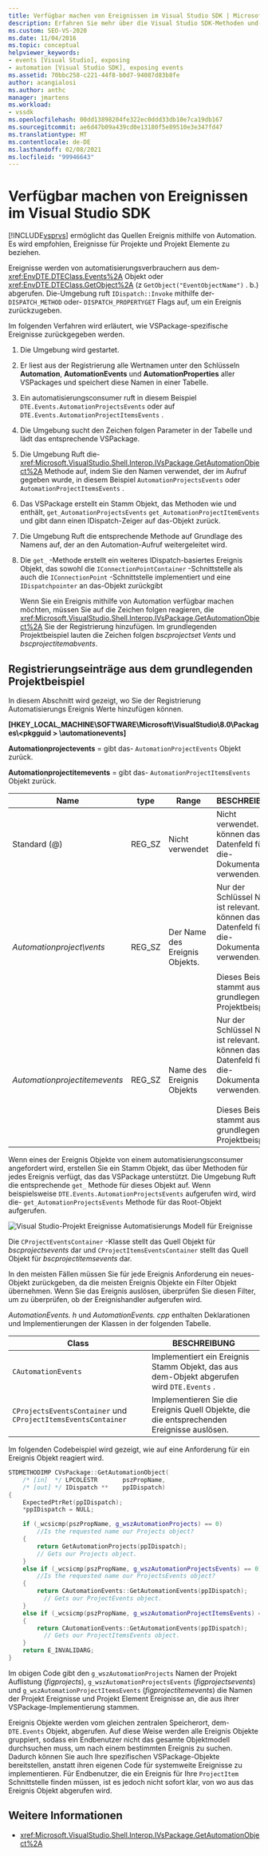 ```yaml
---
title: Verfügbar machen von Ereignissen im Visual Studio SDK | Microsoft-Dokumentation
description: Erfahren Sie mehr über die Visual Studio SDK-Methoden und-Registrierungseinträge, die Ereignisse für Projekte und Projekt Elemente verfügbar machen.
ms.custom: SEO-VS-2020
ms.date: 11/04/2016
ms.topic: conceptual
helpviewer_keywords:
- events [Visual Studio], exposing
- automation [Visual Studio SDK], exposing events
ms.assetid: 70bbc258-c221-44f8-b0d7-94087d83b8fe
author: acangialosi
ms.author: anthc
manager: jmartens
ms.workload:
- vssdk
ms.openlocfilehash: 00dd13898204fe322ec0ddd33db10e7ca19db167
ms.sourcegitcommit: ae6d47b09a439cd0e13180f5e89510e3e347fd47
ms.translationtype: MT
ms.contentlocale: de-DE
ms.lasthandoff: 02/08/2021
ms.locfileid: "99946643"
---
```

# <a name="expose-events-in-the-visual-studio-sdk"></a>Verfügbar machen von Ereignissen im Visual Studio SDK
[!INCLUDE[vsprvs](../../code-quality/includes/vsprvs_md.md)] ermöglicht das Quellen Ereignis mithilfe von Automation. Es wird empfohlen, Ereignisse für Projekte und Projekt Elemente zu beziehen.

 Ereignisse werden von automatisierungsverbrauchern aus dem- <xref:EnvDTE.DTEClass.Events%2A> Objekt oder <xref:EnvDTE.DTEClass.GetObject%2A> (z `GetObject("EventObjectName")` . b.) abgerufen. Die-Umgebung ruft `IDispatch::Invoke` mithilfe der- `DISPATCH_METHOD` oder- `DISPATCH_PROPERTYGET` Flags auf, um ein Ereignis zurückzugeben.

 Im folgenden Verfahren wird erläutert, wie VSPackage-spezifische Ereignisse zurückgegeben werden.

1. Die Umgebung wird gestartet.

2. Er liest aus der Registrierung alle Wertnamen unter den Schlüsseln **Automation**, **AutomationEvents** und **AutomationProperties** aller VSPackages und speichert diese Namen in einer Tabelle.

3. Ein automatisierungsconsumer ruft in diesem Beispiel `DTE.Events.AutomationProjectsEvents` oder auf `DTE.Events.AutomationProjectItemsEvents` .

4. Die Umgebung sucht den Zeichen folgen Parameter in der Tabelle und lädt das entsprechende VSPackage.

5. Die Umgebung Ruft die- <xref:Microsoft.VisualStudio.Shell.Interop.IVsPackage.GetAutomationObject%2A> Methode auf, indem Sie den Namen verwendet, der im Aufruf gegeben wurde, in diesem Beispiel `AutomationProjectsEvents` oder `AutomationProjectItemsEvents` .

6. Das VSPackage erstellt ein Stamm Objekt, das Methoden wie und enthält, `get_AutomationProjectsEvents` `get_AutomationProjectItemEvents` und gibt dann einen IDispatch-Zeiger auf das-Objekt zurück.

7. Die Umgebung Ruft die entsprechende Methode auf Grundlage des Namens auf, der an den Automation-Aufruf weitergeleitet wird.

8. Die `get_` -Methode erstellt ein weiteres IDispatch-basiertes Ereignis Objekt, das sowohl die `IConnectionPointContainer` -Schnittstelle als auch die `IConnectionPoint` -Schnittstelle implementiert und eine `IDispatchpointer` an das-Objekt zurückgibt

   Wenn Sie ein Ereignis mithilfe von Automation verfügbar machen möchten, müssen Sie auf die Zeichen folgen reagieren, die <xref:Microsoft.VisualStudio.Shell.Interop.IVsPackage.GetAutomationObject%2A> Sie der Registrierung hinzufügen. Im grundlegenden Projektbeispiel lauten die Zeichen folgen *bscprojectset Vents* und *bscprojectitemabvents*.

## <a name="registry-entries-from-the-basic-project-sample"></a>Registrierungseinträge aus dem grundlegenden Projektbeispiel
 In diesem Abschnitt wird gezeigt, wo Sie der Registrierung Automatisierungs Ereignis Werte hinzufügen können.

 **[HKEY_LOCAL_MACHINE\SOFTWARE\Microsoft\VisualStudio\8.0\Packages\\<pkgguid \> \automationevents]**

 **Automationprojectevents** = gibt das- `AutomationProjectEvents` Objekt zurück.

 **Automationprojectitemevents** = gibt das- `AutomationProjectItemsEvents` Objekt zurück.

|Name|type|Range|BESCHREIBUNG|
|----------|----------|-----------|-----------------|
|Standard (@)|REG_SZ|Nicht verwendet|Nicht verwendet. Sie können das Datenfeld für die-Dokumentation verwenden.|
|*Automationproject\vents*|REG_SZ|Der Name des Ereignis Objekts.|Nur der Schlüssel Name ist relevant. Sie können das Datenfeld für die-Dokumentation verwenden.<br /><br /> Dieses Beispiel stammt aus dem grundlegenden Projektbeispiel.|
|*Automationprojectitemevents*|REG_SZ|Name des Ereignis Objekts|Nur der Schlüssel Name ist relevant. Sie können das Datenfeld für die-Dokumentation verwenden.<br /><br /> Dieses Beispiel stammt aus dem grundlegenden Projektbeispiel.|

 Wenn eines der Ereignis Objekte von einem automatisierungsconsumer angefordert wird, erstellen Sie ein Stamm Objekt, das über Methoden für jedes Ereignis verfügt, das das VSPackage unterstützt. Die Umgebung Ruft die entsprechende `get_` Methode für dieses Objekt auf. Wenn beispielsweise `DTE.Events.AutomationProjectsEvents` aufgerufen wird, wird die- `get_AutomationProjectsEvents` Methode für das Root-Objekt aufgerufen.

 ![Visual Studio-Projekt Ereignisse](../../extensibility/internals/media/projectevents.gif "ProjectEvents") Automatisierungs Modell für Ereignisse

 Die `CProjectEventsContainer` -Klasse stellt das Quell Objekt für *bscprojectsevents* dar und `CProjectItemsEventsContainer` stellt das Quell Objekt für *bscprojectitemsevents* dar.

 In den meisten Fällen müssen Sie für jede Ereignis Anforderung ein neues-Objekt zurückgeben, da die meisten Ereignis Objekte ein Filter Objekt übernehmen. Wenn Sie das Ereignis auslösen, überprüfen Sie diesen Filter, um zu überprüfen, ob der Ereignishandler aufgerufen wird.

 *AutomationEvents. h* und *AutomationEvents. cpp* enthalten Deklarationen und Implementierungen der Klassen in der folgenden Tabelle.

|Class|BESCHREIBUNG|
|-----------|-----------------|
|`CAutomationEvents`|Implementiert ein Ereignis Stamm Objekt, das aus dem-Objekt abgerufen wird `DTE.Events` .|
|`CProjectsEventsContainer` und `CProjectItemsEventsContainer`|Implementieren Sie die Ereignis Quell Objekte, die die entsprechenden Ereignisse auslösen.|

 Im folgenden Codebeispiel wird gezeigt, wie auf eine Anforderung für ein Ereignis Objekt reagiert wird.

```cpp
STDMETHODIMP CVsPackage::GetAutomationObject(
    /* [in]  */ LPCOLESTR       pszPropName,
    /* [out] */ IDispatch **    ppIDispatch)
{
    ExpectedPtrRet(ppIDispatch);
    *ppIDispatch = NULL;

    if (_wcsicmp(pszPropName, g_wszAutomationProjects) == 0)
        //Is the requested name our Projects object?
    {
        return GetAutomationProjects(ppIDispatch);
        // Gets our Projects object.
    }
    else if (_wcsicmp(pszPropName, g_wszAutomationProjectsEvents) == 0)
        //Is the requested name our ProjectsEvents object?
    {
        return CAutomationEvents::GetAutomationEvents(ppIDispatch);
          // Gets our ProjectEvents object.
    }
    else if (_wcsicmp(pszPropName, g_wszAutomationProjectItemsEvents) == 0)  //Is the requested name our ProjectsItemsEvents object?
    {
        return CAutomationEvents::GetAutomationEvents(ppIDispatch);
          // Gets our ProjectItemsEvents object.
    }
    return E_INVALIDARG;
}
```

 Im obigen Code gibt den `g_wszAutomationProjects` Namen der Projekt Auflistung (*figprojects*), `g_wszAutomationProjectsEvents` (*figprojectsevents*) und `g_wszAutomationProjectItemsEvents` (*figprojectitemevents*) die Namen der Projekt Ereignisse und Projekt Element Ereignisse an, die aus ihrer VSPackage-Implementierung stammen.

 Ereignis Objekte werden vom gleichen zentralen Speicherort, dem- `DTE.Events` Objekt, abgerufen. Auf diese Weise werden alle Ereignis Objekte gruppiert, sodass ein Endbenutzer nicht das gesamte Objektmodell durchsuchen muss, um nach einem bestimmten Ereignis zu suchen. Dadurch können Sie auch Ihre spezifischen VSPackage-Objekte bereitstellen, anstatt ihren eigenen Code für systemweite Ereignisse zu implementieren. Für Endbenutzer, die ein Ereignis für Ihre `ProjectItem` Schnittstelle finden müssen, ist es jedoch nicht sofort klar, von wo aus das Ereignis Objekt abgerufen wird.

## <a name="see-also"></a>Weitere Informationen
- <xref:Microsoft.VisualStudio.Shell.Interop.IVsPackage.GetAutomationObject%2A>
